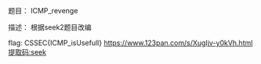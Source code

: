 题目： ICMP_revenge

描述： 根据seek2题目改编

flag: CSSEC{ICMP_isUsefull}
https://www.123pan.com/s/XugIjv-y0kVh.html提取码:seek